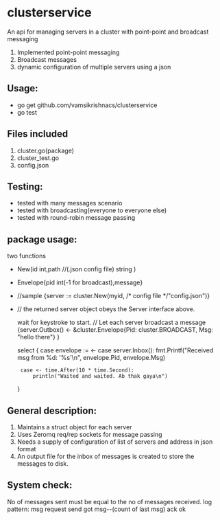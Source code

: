 clusterservice
==============

An api for managing servers in a cluster with point-point and broadcast messaging


1. Implemented point-point messaging
2. Broadcast messages
3. dynamic configuration of multiple servers using a json


Usage:
--------------------
- go get github.com/vamsikrishnacs/clusterservice
- go test

Files included
--------------------
1. cluster.go(package)
2. cluster_test.go
3. config.json

Testing:
--------------------------------
- tested with many messages scenario 
- tested with broadcasting(everyone to everyone else)
- tested with round-robin message passing


package usage:
----------------------------
two functions
- New(id int,path //(.json config file) string )
- Envelope{pid int(-1 for broadcast),message}



- //sample
    {server := cluster.New(myid, /* config file */"config.json")}
    
- // the returned server object obeys the Server interface above.
  
   wait for keystroke to start.
   // Let each server broadcast a message
   {server.Outbox() <- &cluster.Envelope{Pid: cluster.BROADCAST, Msg: "hello there"} }
  
   select {
       case envelope := <- case server.Inbox(): 
           fmt.Printf("Received msg from %d: '%s'\n", envelope.Pid, envelope.Msg)
  
       case <- time.After(10 * time.Second): 
           println("Waited and waited. Ab thak gaya\n")
   }


General description:
-------------------------------------------------
1. Maintains a struct object for each server
2. Uses Zeromq req/rep sockets for message passing
3. Needs a supply of configuration of list of servers and address in json format
4. An output file for the inbox of messages is created to store the messages to disk.

System check:
-----------------------------
No of messages sent must be equal to the no of messages received.
log pattern:
msg request
send
got msg--(count of last msg)
ack
ok
